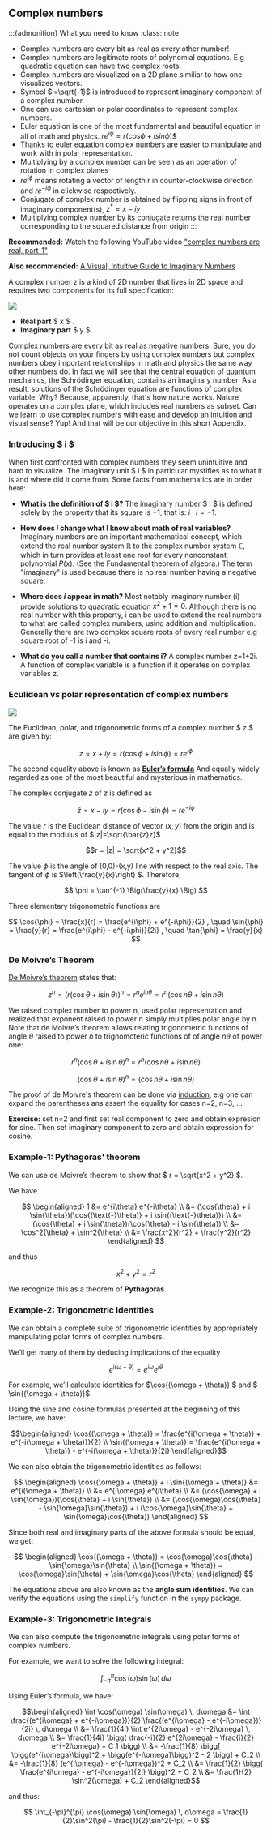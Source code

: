 ## Complex numbers

:::{admonition} What you need to know
:class: note
- Complex numbers are every bit as real as every other number!
- Complex numbers are legitimate roots of polynomial equations. E.g quadratic equation can have two complex roots.
- Complex numbers are visualized on a 2D plane similiar to how one visualizes vectors.
- Symbol $i=\sqrt{-1}$ is introduced to represent imaginary component of a complex number. 
- One can use cartesian or polar coordinates to represent complex numbers.
- Euler equatiion is one of the most fundamental and beautiful equation in all of math and physics. $re^{i\phi}=r(cos\phi+isin\phi$)$
- Thanks to euler equation complex numbers are easier to manipulate and work with in polar representation.
- Multiplying by a complex number can be seen as an operation of rotation in complex planes
- $re^{i\phi}$ means rotating a vector of length r in counter-clockwise direction and $re^{-i\phi}$ in clickwise respectively.
- Conjugate of complex number is obtained by flipping signs in front of imaginary component(s), $z^{*} = x-iy$
- Multiplying complex number by its conjugate returns the real number corresponding to the squared distance from origin
:::

**Recommended:** Watch the  following YouTube video 
["complex numbers are real, part-1"](https://www.youtube.com/watch?v=T647CGsuOVU)

**Also recommended:** [A Visual, Intuitive Guide to Imaginary Numbers](https://betterexplained.com/articles/a-visual-intuitive-guide-to-imaginary-numbers/)

A complex number $z$ is a kind of 2D number that lives in 2D space and requires two components for its full specification:

![](../content/images/cnum_intro.png)

- **Real part** $ x $ 
.
- **Imaginary part** $ y $.

Complex numbers are every bit as real as  negative numbers. Sure, you do not count objects on your fingers by using complex numbers but complex numbers obey important relationships in math and physics the same way other numbers do. In fact we will see that the central equation of quantum mechanics, the Schrödinger equation, contains an imaginary number. As a result, solutions of the Schrödinger equation are functions of complex variable. Why? Because, apparently, that's how nature works. Nature operates on a complex plane, which includes real numbers as subset. Can we learn to use complex numbers with ease and develop an intuition and visual sense? Yup! And that will be our objective in this short Appendix. 

### Introducing $ i $ 

When first confronted with complex numbers they seem unintuitive and hard to visualize. The imaginary unit $ i $ in particular mystifies as to what it is and where did it come from. 
Some facts from mathematics are in order here:

- **What is the definition of $ i $?** The imaginary number $ i $ is defined solely by the property that its square is $−1$, that is: $i\cdot i=-1$. 

- **How does $i$ change what I know about math of real variables?** Imaginary numbers are an important mathematical concept, which extend the real number system $\mathbb{R}$ to the complex number system $\mathbb{C}$, which in turn provides at least one root for every nonconstant polynomial $P(x)$. (See the Fundamental theorem of algebra.) The term "imaginary" is used because there is no real number having a negative square.

- **Where does $i$ appear in math?** Most notably imaginary number (i) provide solutions to quadratic equation $x^2 + 1 = 0.$ Although there is no real number with this property, i can be used to extend the real numbers to what are called complex numbers, using addition and multiplication. Generally there are two complex square roots of every real number e.g square root of -1 is i and -i. 

- **What do you call a number that contains i?** A complex number z=1+2i. A function of complex variable is a function if it operates on complex variables z. 


### Eculidean vs polar representation of complex numbers

![](../content/images/cnum_2.png)

The Euclidean, polar, and trigonometric forms of a complex number $ z $ are given by:

$$z = x + iy = r(\cos{\phi} + i \sin{\phi}) = re^{i\phi} $$

The second equality above is known as [**Euler’s formula**](https://en.wikipedia.org/wiki/Euler%27s_formula#targetText=Euler's%20formula%20states%20that%20for,argument%20x%20given%20in%20radians.&targetText=When%20%2C%20Euler's%20formula%20evaluates%20to,is%20known%20as%20Euler's%20identity.) 
And equally widely regarded as one of the most beautiful and mysterious in mathematics.


The complex conjugate $\bar{z}$ of $z$ is defined as

$$\bar z = x-iy =  r (\cos{\phi} - i \sin{\phi} ) = re^{-i\phi}$$

The value $r$ is the Euclidean distance of vector $(x,y)$ from the
origin and is equal to the modulus of $|z|=\sqrt{\bar{z}z}$

$$r = |z| = \sqrt{x^2 + y^2}$$

The value $\phi$ is the angle of (0,0)-(x,y) line with respect to the real axis. 
The tangent of $\phi$ is $\left(\frac{y}{x}\right) $. Therefore,

$$
\phi = \tan^{-1} \Big(\frac{y}{x} \Big)
$$


Three elementary trigonometric functions are

$$
\cos{\phi} = \frac{x}{r} = \frac{e^{i\phi} + e^{-i\phi}}{2} , \quad
\sin{\phi} = \frac{y}{r} = \frac{e^{i\phi} - e^{-i\phi}}{2i} , \quad
\tan{\phi} = \frac{y}{x}
$$


### De Moivre’s Theorem

[De Moivre’s theorem](https://en.wikipedia.org/wiki/De_Moivre%27s_formula) states that:

$$
z^n=(r(\cos{\theta} + i \sin{\theta}))^n =
r^n e^{in\theta} =
r^n(\cos{n\theta} + i \sin{n\theta})
$$

We raised complex number to power n, used polar representation and realized that exponent raised to power n simply multiplies polar angle by n. 
Note that de Moivre’s theorem allows relating trigonometric functions of angle $\theta$ raised to power $n$ to trignomoteric functions of of angle $n\theta$ of power one:

$$
r^n(\cos{\theta} + i \sin{\theta})^n = r^n (\cos{n\theta} + i \sin{n\theta})
$$

$$
(\cos{\theta} + i \sin{\theta})^n = (\cos{n\theta} + i \sin{n\theta})
$$

The proof of de Moivre's theorem can be done via [induction](https://en.wikipedia.org/wiki/De_Moivre%27s_formula), e.g one can expand the parentheses ans assert the equality for cases n=2, n=3, ...


**Exercise:** set n=2 and first set real component to zero and obtain expresion for sine. Then set imaginary component to zero and obtain expression for cosine. 



### Example-1: Pythagoras' theorem

We can use de Moivre’s theorem to show that
$ r = \sqrt{x^2 + y^2} $.

We have

$$
\begin{aligned}
1 &= e^{i\theta} e^{-i\theta} \\
&= (\cos{\theta} + i \sin{\theta})(\cos{(\text{-}\theta)} + i \sin{(\text{-}\theta)}) \\
&= (\cos{\theta} + i \sin{\theta})(\cos{\theta} - i \sin{\theta}) \\
&= \cos^2{\theta} + \sin^2{\theta} \\
&= \frac{x^2}{r^2} + \frac{y^2}{r^2}
\end{aligned}
$$

and thus

$$
x^2 + y^2 = r^2
$$

We recognize this as a theorem of **Pythagoras**.


### Example-2: Trigonometric Identities

We can obtain a complete suite of trigonometric identities by
appropriately manipulating polar forms of complex numbers.

We’ll get many of them by deducing implications of the equality

$$e^{i(\omega + \theta)} = e^{i\omega} e^{i\theta}$$

For example, we’ll calculate identities for $\cos{(\omega + \theta)} $ and $ \sin{(\omega + \theta)}$.

Using the sine and cosine formulas presented at the beginning of this
lecture, we have:

$$\begin{aligned}
\cos{(\omega + \theta)} = \frac{e^{i(\omega + \theta)} + e^{-i(\omega + \theta)}}{2} \\
\sin{(\omega + \theta)} = \frac{e^{i(\omega + \theta)} - e^{-i(\omega + \theta)}}{2i}
\end{aligned}$$

We can also obtain the trigonometric identities as follows:

$$
\begin{aligned}
\cos{(\omega + \theta)} + i \sin{(\omega + \theta)}
&= e^{i(\omega + \theta)} \\
&= e^{i\omega} e^{i\theta} \\
&= (\cos{\omega} + i \sin{\omega})(\cos{\theta} + i \sin{\theta}) \\
&= (\cos{\omega}\cos{\theta} - \sin{\omega}\sin{\theta}) +
i (\cos{\omega}\sin{\theta} + \sin{\omega}\cos{\theta})
\end{aligned}
$$

Since both real and imaginary parts of the above formula should be
equal, we get:

$$
\begin{aligned}
\cos{(\omega + \theta)} = \cos{\omega}\cos{\theta} - \sin{\omega}\sin{\theta} \\
\sin{(\omega + \theta)} = \cos{\omega}\sin{\theta} + \sin{\omega}\cos{\theta}
\end{aligned}
$$

The equations above are also known as the **angle sum identities**. We
can verify the equations using the `simplify` function in the
`sympy` package.


### Example-3: Trigonometric Integrals

We can also compute the trigonometric integrals using polar forms of
complex numbers.

For example, we want to solve the following integral:

$$\int_{-\pi}^{\pi} \cos(\omega) \sin(\omega) \, d\omega$$

Using Euler’s formula, we have:

$$\begin{aligned}
\int \cos(\omega) \sin(\omega) \, d\omega
&=
\int
\frac{(e^{i\omega} + e^{-i\omega})}{2}
\frac{(e^{i\omega} - e^{-i\omega})}{2i}
\, d\omega  \\
&=
\frac{1}{4i}
\int
e^{2i\omega} - e^{-2i\omega}
\, d\omega  \\
&=
\frac{1}{4i}
\bigg( \frac{-i}{2} e^{2i\omega} - \frac{i}{2} e^{-2i\omega} + C_1 \bigg) \\
&=
-\frac{1}{8}
\bigg[ \bigg(e^{i\omega}\bigg)^2 + \bigg(e^{-i\omega}\bigg)^2 - 2 \bigg] + C_2 \\
&=
-\frac{1}{8}  (e^{i\omega} - e^{-i\omega})^2  + C_2 \\
&=
\frac{1}{2} \bigg( \frac{e^{i\omega} - e^{-i\omega}}{2i} \bigg)^2 + C_2 \\
&= \frac{1}{2} \sin^2(\omega) + C_2
\end{aligned}$$

and thus:

$$
\int_{-\pi}^{\pi} \cos(\omega) \sin(\omega) \, d\omega =
\frac{1}{2}\sin^2(\pi) - \frac{1}{2}\sin^2(-\pi) = 0
$$